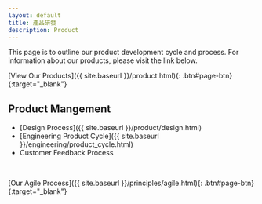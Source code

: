 ```yaml
---
layout: default
title: 產品研發
description: Product
---
```


This page is to outline our product development cycle and process. For information about our products, please visit the link below.

[View Our Products]({{ site.baseurl }}/product.html){: .btn#page-btn}{:target="_blank"}


## Product Mangement

* [Design Process]({{ site.baseurl }}/product/design.html)
* [Engineering Product Cycle]({{ site.baseurl }}/engineering/product_cycle.html)
* Customer Feedback Process

<br>

[Our Agile Process]({{ site.baseurl }}/principles/agile.html){: .btn#page-btn}{:target="_blank"}
